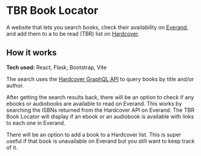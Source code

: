 # TBR Book Locator

A website that lets you search books, check their availability on [Everand](https://www.everand.com/), and add them to a to be read (TBR) list on [Hardcover](https://hardcover.app/).

## How it works

**Tech used:** React, Flask, Bootstrap, Vite

The search uses the [Hardcover GraphQL API](https://docs.hardcover.app/api/getting-started/) to query books by title and/or author.

After getting the search results back, there will be an option to check if any ebooks or audiobooks are available to read on Everand. This works by searching the ISBNs returned from the Hardcover API on Everand. The TBR Book Locator will display if an ebook or an audiobook is available with links to each one in Everand.

There will be an option to add a book to a Hardcover list. This is super useful if that book is unavailable on Everand but you still want to keep track of it.